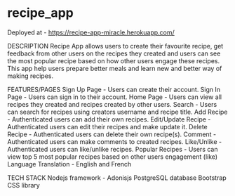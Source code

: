 # recipe_app
Deployed at - https://recipe-app-miracle.herokuapp.com/

DESCRIPTION
  Recipe App allows users to create their favourite recipe, get feedback from other users on the recipes they created and users can see the most popular recipe based on how other users engage these recipes. This app help users prepare better meals and learn new and better way of making recipes.

FEATURES/PAGES
  Sign Up Page - Users can create their account.
  Sign In Page - Users can sign in to their account.
  Home Page - Users can view all recipes they created and recipes created by other users.
  Search - Users can search for recipes using creators username and recipe title.
  Add Recipe - Authenticated users can add their own recipes.
  Edit/Update Recipe - Authenticated users can edit their recipes and make update it.
  Delete Recipe - Authenticated users can delete their own recipe(s).
  Comment - Authenticated users can make comments to created recipes.
  Like/Unlike - Authenticated users can like/unlike recipes.
  Popular Recipes - Users can view top 5 most popular recipes based on other users engagement (like)
  Language Translation - English and French
  
 TECH STACK
  Nodejs framework - Adonisjs
  PostgreSQL database
  Bootstrap CSS library
  


